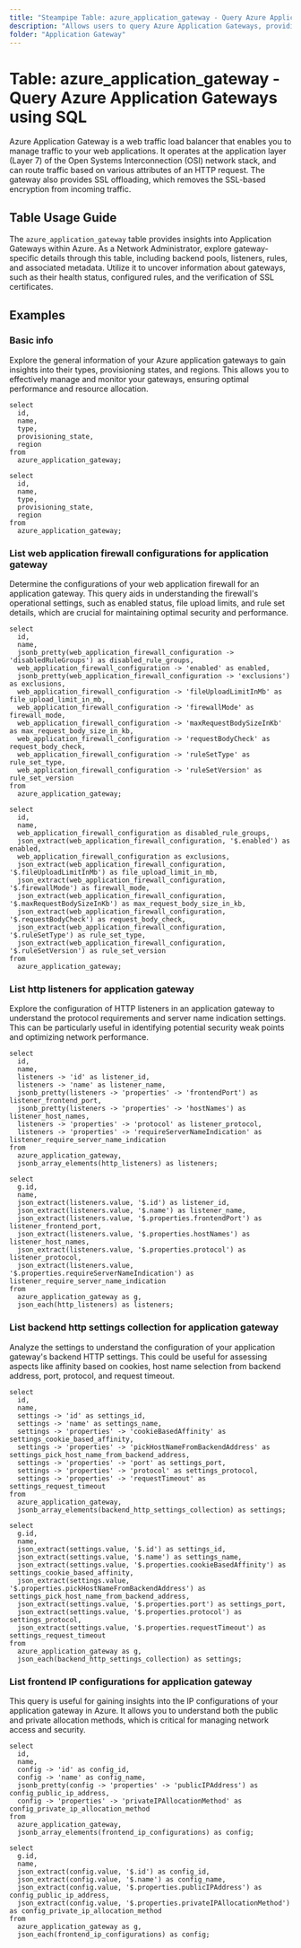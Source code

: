 ```yaml
---
title: "Steampipe Table: azure_application_gateway - Query Azure Application Gateways using SQL"
description: "Allows users to query Azure Application Gateways, providing detailed information about the configuration and status of each gateway."
folder: "Application Gateway"
---
```


# Table: azure_application_gateway - Query Azure Application Gateways using SQL

Azure Application Gateway is a web traffic load balancer that enables you to manage traffic to your web applications. It operates at the application layer (Layer 7) of the Open Systems Interconnection (OSI) network stack, and can route traffic based on various attributes of an HTTP request. The gateway also provides SSL offloading, which removes the SSL-based encryption from incoming traffic.

## Table Usage Guide

The `azure_application_gateway` table provides insights into Application Gateways within Azure. As a Network Administrator, explore gateway-specific details through this table, including backend pools, listeners, rules, and associated metadata. Utilize it to uncover information about gateways, such as their health status, configured rules, and the verification of SSL certificates.

## Examples

### Basic info
Explore the general information of your Azure application gateways to gain insights into their types, provisioning states, and regions. This allows you to effectively manage and monitor your gateways, ensuring optimal performance and resource allocation.

```sql+postgres
select
  id,
  name,
  type,
  provisioning_state,
  region
from
  azure_application_gateway;
```

```sql+sqlite
select
  id,
  name,
  type,
  provisioning_state,
  region
from
  azure_application_gateway;
```

### List web application firewall configurations for application gateway
Determine the configurations of your web application firewall for an application gateway. This query aids in understanding the firewall's operational settings, such as enabled status, file upload limits, and rule set details, which are crucial for maintaining optimal security and performance.

```sql+postgres
select
  id,
  name,
  jsonb_pretty(web_application_firewall_configuration -> 'disabledRuleGroups') as disabled_rule_groups,
  web_application_firewall_configuration -> 'enabled' as enabled,
  jsonb_pretty(web_application_firewall_configuration -> 'exclusions') as exclusions,
  web_application_firewall_configuration -> 'fileUploadLimitInMb' as file_upload_limit_in_mb,
  web_application_firewall_configuration -> 'firewallMode' as firewall_mode,
  web_application_firewall_configuration -> 'maxRequestBodySizeInKb' as max_request_body_size_in_kb,
  web_application_firewall_configuration -> 'requestBodyCheck' as request_body_check,
  web_application_firewall_configuration -> 'ruleSetType' as rule_set_type,
  web_application_firewall_configuration -> 'ruleSetVersion' as rule_set_version
from
  azure_application_gateway;
```

```sql+sqlite
select
  id,
  name,
  web_application_firewall_configuration as disabled_rule_groups,
  json_extract(web_application_firewall_configuration, '$.enabled') as enabled,
  web_application_firewall_configuration as exclusions,
  json_extract(web_application_firewall_configuration, '$.fileUploadLimitInMb') as file_upload_limit_in_mb,
  json_extract(web_application_firewall_configuration, '$.firewallMode') as firewall_mode,
  json_extract(web_application_firewall_configuration, '$.maxRequestBodySizeInKb') as max_request_body_size_in_kb,
  json_extract(web_application_firewall_configuration, '$.requestBodyCheck') as request_body_check,
  json_extract(web_application_firewall_configuration, '$.ruleSetType') as rule_set_type,
  json_extract(web_application_firewall_configuration, '$.ruleSetVersion') as rule_set_version
from
  azure_application_gateway;
```

### List http listeners for application gateway
Explore the configuration of HTTP listeners in an application gateway to understand the protocol requirements and server name indication settings. This can be particularly useful in identifying potential security weak points and optimizing network performance.

```sql+postgres
select
  id,
  name,
  listeners -> 'id' as listener_id,
  listeners -> 'name' as listener_name,
  jsonb_pretty(listeners -> 'properties' -> 'frontendPort') as listener_frontend_port,
  jsonb_pretty(listeners -> 'properties' -> 'hostNames') as listener_host_names,
  listeners -> 'properties' -> 'protocol' as listener_protocol,
  listeners -> 'properties' -> 'requireServerNameIndication' as listener_require_server_name_indication
from
  azure_application_gateway,
  jsonb_array_elements(http_listeners) as listeners;
```

```sql+sqlite
select
  g.id,
  name,
  json_extract(listeners.value, '$.id') as listener_id,
  json_extract(listeners.value, '$.name') as listener_name,
  json_extract(listeners.value, '$.properties.frontendPort') as listener_frontend_port,
  json_extract(listeners.value, '$.properties.hostNames') as listener_host_names,
  json_extract(listeners.value, '$.properties.protocol') as listener_protocol,
  json_extract(listeners.value, '$.properties.requireServerNameIndication') as listener_require_server_name_indication
from
  azure_application_gateway as g,
  json_each(http_listeners) as listeners;
```

### List backend http settings collection for application gateway
Analyze the settings to understand the configuration of your application gateway's backend HTTP settings. This could be useful for assessing aspects like affinity based on cookies, host name selection from backend address, port, protocol, and request timeout.

```sql+postgres
select
  id,
  name,
  settings -> 'id' as settings_id,
  settings -> 'name' as settings_name,
  settings -> 'properties' -> 'cookieBasedAffinity' as settings_cookie_based_affinity,
  settings -> 'properties' -> 'pickHostNameFromBackendAddress' as settings_pick_host_name_from_backend_address,
  settings -> 'properties' -> 'port' as settings_port,
  settings -> 'properties' -> 'protocol' as settings_protocol,
  settings -> 'properties' -> 'requestTimeout' as settings_request_timeout
from
  azure_application_gateway,
  jsonb_array_elements(backend_http_settings_collection) as settings;
```

```sql+sqlite
select
  g.id,
  name,
  json_extract(settings.value, '$.id') as settings_id,
  json_extract(settings.value, '$.name') as settings_name,
  json_extract(settings.value, '$.properties.cookieBasedAffinity') as settings_cookie_based_affinity,
  json_extract(settings.value, '$.properties.pickHostNameFromBackendAddress') as settings_pick_host_name_from_backend_address,
  json_extract(settings.value, '$.properties.port') as settings_port,
  json_extract(settings.value, '$.properties.protocol') as settings_protocol,
  json_extract(settings.value, '$.properties.requestTimeout') as settings_request_timeout
from
  azure_application_gateway as g,
  json_each(backend_http_settings_collection) as settings;
```

### List frontend IP configurations for application gateway
This query is useful for gaining insights into the IP configurations of your application gateway in Azure. It allows you to understand both the public and private allocation methods, which is critical for managing network access and security.

```sql+postgres
select
  id,
  name,
  config -> 'id' as config_id,
  config -> 'name' as config_name,
  jsonb_pretty(config -> 'properties' -> 'publicIPAddress') as config_public_ip_address,
  config -> 'properties' -> 'privateIPAllocationMethod' as config_private_ip_allocation_method
from
  azure_application_gateway,
  jsonb_array_elements(frontend_ip_configurations) as config;
```

```sql+sqlite
select
  g.id,
  name,
  json_extract(config.value, '$.id') as config_id,
  json_extract(config.value, '$.name') as config_name,
  json_extract(config.value, '$.properties.publicIPAddress') as config_public_ip_address,
  json_extract(config.value, '$.properties.privateIPAllocationMethod') as config_private_ip_allocation_method
from
  azure_application_gateway as g,
  json_each(frontend_ip_configurations) as config;
```